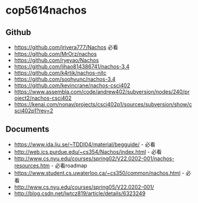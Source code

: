cop5614nachos
=============

Github
------
* https://github.com/jrivera777/Nachos 必看
* https://github.com/MrOrz/nachos
* https://github.com/ryeyao/Nachos
* https://github.com/lihao814386741/nachos-3.4
* https://github.com/k4rtik/nachos-nitc
* https://github.com/soohyunc/nachos-3.4
* https://github.com/kevincrane/nachos-csci402
* https://www.assembla.com/code/andrew402/subversion/nodes/240/project2/nachos-csci402
* https://kenai.com/nonav/projects/csci402p1/sources/subversion/show/csci402p1?rev=2

Documents
---------
* https://www.ida.liu.se/~TDDI04/material/begguide/ - 必看
* http://web.ics.purdue.edu/~cs354/Nachos/index.html - 必看
* http://www.cs.nyu.edu/courses/spring02/V22.0202-001/nachos-resources.htm - 必看roadmap
* https://www.student.cs.uwaterloo.ca/~cs350/common/nachos.html - 必看
* http://www.cs.nyu.edu/courses/spring05/V22.0202-001/
* http://blog.csdn.net/lwtcz819/article/details/6323249

